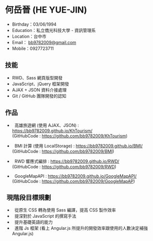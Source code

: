 # 何岳晉 (HE YUE-JIN)

   *    Birthday：03/06/1994
   *    Education：私立僑光科技大學 - 資訊管理系
   *    Location：台中市
   *    Email： bb9782009@gmail.com
   *    Mobile：0927723711


##  技能

*   RWD、Sass 網頁版型開發
*   JavaScript、jQuery 框架開發
*   AJAX + JSON 資料介接處理
*   Git / GitHub 團隊開發的認知
   
##  作品

*   高雄旅遊網  (使用 AJAX、JSON) : https://bb9782009.github.io/KhTourism/
<br>(GitHubCode : https://github.com/bb9782009/KhTourism)

*   BMI 計算 (使用 LocalStorage) : https://bb9782009.github.io/BMI/
<br>(GitHubCode : https://github.com/bb9782009/BMI)

*   RWD 響應式編排 : https://bb9782009.github.io/RWD/
<br>(GitHubCode : https://github.com/bb9782009/RWD)

*   GoogleMapAPI : https://bb9782009.github.io/GoogleMapAPI/
<br>(GitHubCode : https://github.com/bb9782009/GoogleMapAP)
##  現階段目標規劃

*   從原生 CSS 轉為使用 Sass 編譯，提高 CSS 製作效率 
*   提深對於 JavaScript 的撰寫手法 
*   提升基礎英語的能力
*   進階 Js 框架 (看上 Angular.js 所提升的開發效率跟使用的人數決定補強 Angular.js)

